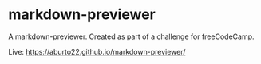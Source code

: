 # markdown-previewer

A markdown-previewer. Created as part of a challenge for freeCodeCamp.

Live: https://aburto22.github.io/markdown-previewer/

